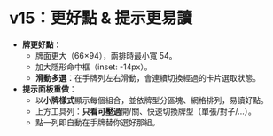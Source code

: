 # v15：更好點 & 提示更易讀
- **牌更好點**：
  - 牌面更大（66×94），兩排時最小寬 54。
  - 加大隱形命中框（inset: -14px）。
  - **滑動多選**：在手牌列左右滑動，會連續切換經過的卡片選取狀態。
- **提示面板重做**：
  - 以**小牌樣式**顯示每個組合，並依牌型分區塊、網格排列，易讀好點。
  - 上方工具列：**只看可壓過**開/關、快速切換牌型（單張/對子/…）。
  - 點一列即自動在手牌替你選好那組。
